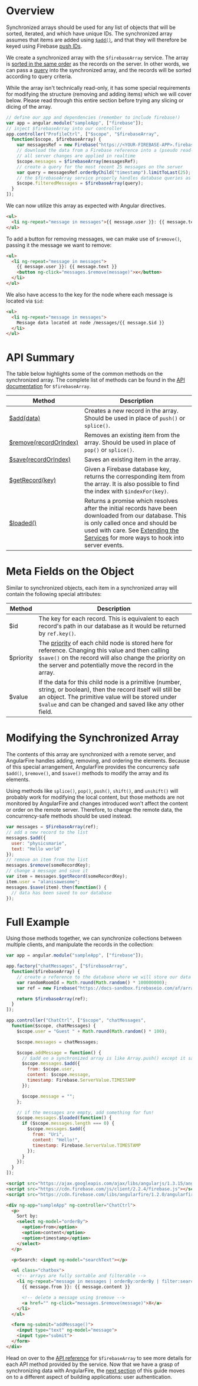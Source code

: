 # Overview

Synchronized arrays should be used for any list of objects that will be sorted, iterated, and which have unique IDs. The synchronized array assumes that items are added using [`$add()`](https://www.firebase.com/docs/web/libraries/angular/api.html#angularfire-firebasearray-addnewdata), and that they will therefore be keyed using Firebase [push IDs](https://www.firebase.com/docs/web/guide/saving-data.html#section-push).

We create a synchronized array with the `$firebaseArray` service. The array is [sorted in the same order](https://www.firebase.com/docs/web/guide/retrieving-data.html#section-ordered-data) as the records on the server. In other words, we can pass a [query](https://www.firebase.com/docs/web/guide/retrieving-data.html#section-queries) into the synchronized array, and the records will be sorted according to query criteria.

While the array isn't technically read-only, it has some special requirements for modifying the structure (removing and adding items) which we will cover below. Please read through this entire section before trying any slicing or dicing of the array.

```js
// define our app and dependencies (remember to include firebase!)
var app = angular.module("sampleApp", ["firebase"]);
// inject $firebaseArray into our controller
app.controller("ProfileCtrl", ["$scope", "$firebaseArray",
  function($scope, $firebaseArray) {
    var messagesRef = new Firebase("https://<YOUR-FIREBASE-APP>.firebaseio.com/messages");
    // download the data from a Firebase reference into a (pseudo read-only) array
    // all server changes are applied in realtime
    $scope.messages = $firebaseArray(messagesRef);
    // create a query for the most recent 25 messages on the server
    var query = messagesRef.orderByChild("timestamp").limitToLast(25);
    // the $firebaseArray service properly handles database queries as well
    $scope.filteredMessages = $firebaseArray(query);
  }
]);
```

We can now utilize this array as expected with Angular directives.

```html
<ul>
  <li ng-repeat="message in messages">{{ message.user }}: {{ message.text }}</li>
</ul>
```

To add a button for removing messages, we can make use of `$remove()`, passing it the message we want to remove:

```html
<ul>
  <li ng-repeat="message in messages">
    {{ message.user }}: {{ message.text }}
    <button ng-click="messages.$remove(message)">x</button>
  </li>
</ul>
```

We also have access to the key for the node where each message is located via `$id`:

```html
<ul>
  <li ng-repeat="message in messages">
    Message data located at node /messages/{{ message.$id }}
  </li>
</ul>
```

# API Summary

The table below highlights some of the common methods on the synchronized array. The complete list of methods can be found in the [API documentation](https://www.firebase.com/docs/web/libraries/angular/api.html#angularfire-firebasearray) for `$firebaseArray`.

| Method  | Description |
| ------------- | ------------- |
| [$add(data)](https://www.firebase.com/docs/web/libraries/angular/api.html#angularfire-firebasearray-addnewdata) | Creates a new record in the array. Should be used in place of `push()` or `splice()`. |
| [$remove(recordOrIndex)](https://www.firebase.com/docs/web/libraries/angular/api.html#angularfire-firebasearray-removerecordorindex) | Removes an existing item from the array. Should be used in place of `pop()` or `splice()`. |
| [$save(recordOrIndex)](https://www.firebase.com/docs/web/libraries/angular/api.html#angularfire-firebasearray-saverecordorindex) | Saves an existing item in the array. |
| [$getRecord(key)](https://www.firebase.com/docs/web/libraries/angular/api.html#angularfire-firebasearray-getrecordkey) | Given a Firebase database key, returns the corresponding item from the array. It is also possible to find the index with `$indexFor(key)`. |
| [$loaded()](https://www.firebase.com/docs/web/libraries/angular/api.html#angularfire-firebasearray-loaded) | Returns a promise which resolves after the initial records have been downloaded from our database. This is only called once and should be used with care. See [Extending the Services](extending-services.md) for more ways to hook into server events. |

# Meta Fields on the Object

Similar to synchronized objects, each item in a synchronized array will contain the following special attributes:

| Method  | Description |
| ------------- | ------------- |
| $id | The key for each record. This is equivalent to each record's path in our database as it would be returned by `ref.key()`. |
| $priority | The [priority](https://www.firebase.com/docs/web/guide/retrieving-data.html#section-ordered-data) of each child node is stored here for reference. Changing this value and then calling `$save()` on the record will also change the priority on the server and potentially move the record in the array. |
| $value | If the data for this child node is a primitive (number, string, or boolean), then the record itself will still be an object. The primitive value will be stored under `$value` and can be changed and saved like any other field. |

# Modifying the Synchronized Array

The contents of this array are synchronized with a remote server, and AngularFire handles adding, removing, and ordering the elements. Because of this special arrangement, AngularFire provides the concurrency safe `$add()`, `$remove()`, and `$save()` methods to modify the array and its elements.

Using methods like `splice()`, `pop()`, `push()`, `shift()`, and `unshift()` will probably work for modifying the local content, but those methods are not monitored by AngularFire and changes introduced won't affect the content or order on the remote server. Therefore, to change the remote data, the concurrency-safe methods should be used instead.

```js
var messages = $FirebaseArray(ref);
// add a new record to the list
messages.$add({
  user: "physicsmarie",
  text: "Hello world"
});
// remove an item from the list
messages.$remove(someRecordKey);
// change a message and save it
var item = messages.$getRecord(someRecordKey);
item.user = "alanisawesome";
messages.$save(item).then(function() {
  // data has been saved to our database
});
```

# Full Example

Using those methods together, we can synchronize collections between multiple clients, and manipulate the records in the collection:

```js
var app = angular.module("sampleApp", ["firebase"]);

app.factory("chatMessages", ["$firebaseArray",
  function($firebaseArray) {
    // create a reference to the database where we will store our data
    var randomRoomId = Math.round(Math.random() * 100000000);
    var ref = new Firebase("https://docs-sandbox.firebaseio.com/af/array/full/" + randomRoomId);

    return $firebaseArray(ref);
  }
]);

app.controller("ChatCtrl", ["$scope", "chatMessages",
  function($scope, chatMessages) {
    $scope.user = "Guest " + Math.round(Math.random() * 100);

    $scope.messages = chatMessages;

    $scope.addMessage = function() {
      // $add on a synchronized array is like Array.push() except it saves to the database!
      $scope.messages.$add({
        from: $scope.user,
        content: $scope.message,
        timestamp: Firebase.ServerValue.TIMESTAMP
      });

      $scope.message = "";
    };

    // if the messages are empty, add something for fun!
    $scope.messages.$loaded(function() {
      if ($scope.messages.length === 0) {
        $scope.messages.$add({
          from: "Uri",
          content: "Hello!",
          timestamp: Firebase.ServerValue.TIMESTAMP
        });
      }
    });
  }
]);
```

```html
<script src="https://ajax.googleapis.com/ajax/libs/angularjs/1.3.15/angular.min.js"></script>
<script src="https://cdn.firebase.com/js/client/2.2.4/firebase.js"></script>
<script src="https://cdn.firebase.com/libs/angularfire/1.2.0/angularfire.min.js"></script>

<div ng-app="sampleApp" ng-controller="ChatCtrl">
  <p>
    Sort by:
    <select ng-model="orderBy">
      <option>from</option>
      <option>content</option>
      <option>timestamp</option>
    </select>
  </p>

  <p>Search: <input ng-model="searchText"></p>

  <ul class="chatbox">
    <!-- arrays are fully sortable and filterable -->
    <li ng-repeat="message in messages | orderBy:orderBy | filter:searchText">
      {{ message.from }}: {{ message.content }}

      <!-- delete a message using $remove -->
      <a href="" ng-click="messages.$remove(message)">X</a>
    </li>
  </ul>

  <form ng-submit="addMessage()">
    <input type="text" ng-model="message">
    <input type="submit">
  </form>
</div>
```

Head on over to the [API reference](https://www.firebase.com/docs/web/libraries/angular/api.html#angularfire-firebasearray) for `$firebaseArray` to see more details for each API method provided by the service. Now that we have a grasp of synchronizing data with AngularFire, the [next section](user-auth.md) of this guide moves on to a different aspect of building applications: user authentication.

